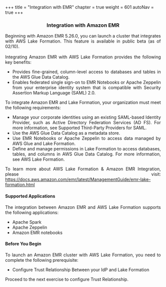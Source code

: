 +++
title = "Integration with EMR"
chapter = true
weight = 601
autoNav = true
+++

<center><h3>Integration with Amazon EMR</h3></center>

<div style="text-align: justify">
    Beginning with Amazon EMR 5.26.0, you can launch a cluster that integrates with AWS Lake Formation. This feature is available in public beta (as of 02/10).
    <br/><br/>
    Integrating Amazon EMR with AWS Lake Formation provides the following key benefits:
    <ul>
        <li>Provides fine-grained, column-level access to databases and tables in the AWS Glue Data Catalog.</li>
        <li>Enables federated single sign-on to EMR Notebooks or Apache Zeppelin from your enterprise identity system that is compatible with Security Assertion Markup Language (SAML) 2.0.</li>
    </ul>
    To integrate Amazon EMR and Lake Formation, your organization must meet the following requirements:
    <ul>
        <li>Manage your corporate identities using an existing SAML-based Identity Provider, such as Active Directory Federation Services (AD FS). For more information, see Supported Third-Party Providers for SAML.</li>
        <li>Use the AWS Glue Data Catalog as a metadata store.</li>
        <li>Use EMR Notebooks or Apache Zeppelin to access data managed by AWS Glue and Lake Formation.</li>
        <li>Define and manage permissions in Lake Formation to access databases, tables, and columns in AWS Glue Data Catalog. For more information, see AWS Lake Formation.</li>
    </ul>
    To learn more about AWS Lake Formation & Amazon EMR Integration, please visit: <a href="https://docs.aws.amazon.com/emr/latest/ManagementGuide/emr-lake-formation.html">https://docs.aws.amazon.com/emr/latest/ManagementGuide/emr-lake-formation.html</a>
    <h4>Supported Applications</h4>
    The integration between Amazon EMR and AWS Lake Formation supports the following applications:
    <ul>
        <li>Apache Spark</li>
        <li>Apache Zeppelin</li>
        <li>Amazon EMR notebooks</li>
    </ul>
    
   <h4>Before You Begin</h4>
    To launch an Amazon EMR cluster with AWS Lake Formation, you need to complete the following prerequisite:
   <ul>
        <li>Configure Trust Relationship Between your IdP and Lake Formation</li>
 
   </ul>
    Proceed to the next exercise to configure Trust Relationship.
</div>